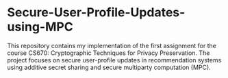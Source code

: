 # Secure-User-Profile-Updates-using-MPC
This repository contains my implementation of the first assignment for the course CS670: Cryptographic Techniques for Privacy Preservation. The project focuses on secure user-profile updates in recommendation systems using additive secret sharing and secure multiparty computation (MPC).
